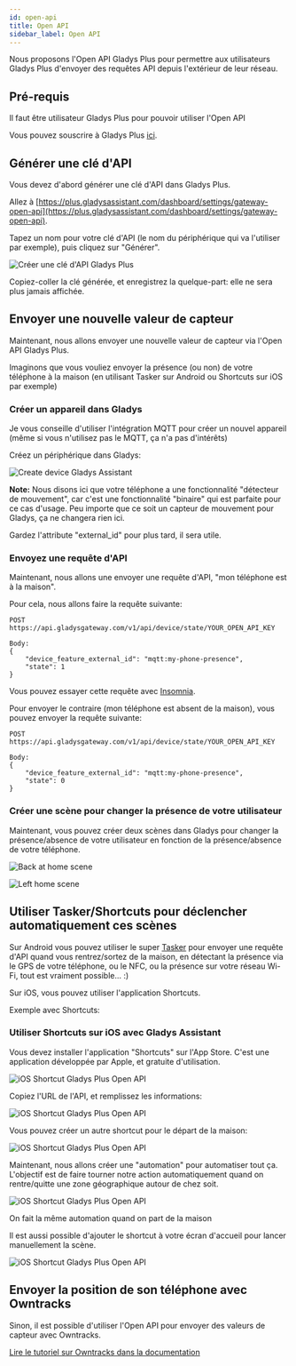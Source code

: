 ```yaml
---
id: open-api
title: Open API
sidebar_label: Open API
---
```


Nous proposons l'Open API Gladys Plus pour permettre aux utilisateurs Gladys Plus d'envoyer des requêtes API depuis l'extérieur de leur réseau.

## Pré-requis

Il faut être utilisateur Gladys Plus pour pouvoir utiliser l'Open API

Vous pouvez souscrire à Gladys Plus [ici](/fr/plus).

## Générer une clé d'API

Vous devez d'abord générer une clé d'API dans Gladys Plus.

Allez à [https://plus.gladysassistant.com/dashboard/settings/gateway-open-api](https://plus.gladysassistant.com/dashboard/settings/gateway-open-api).

Tapez un nom pour votre clé d'API (le nom du périphérique qui va l'utiliser par exemple), puis cliquez sur "Générer".

![Créer une clé d'API Gladys Plus](../../../../../static/img/docs/fr/plus/open-api/create-open-api-key.png)

Copiez-coller la clé générée, et enregistrez la quelque-part: elle ne sera plus jamais affichée.

## Envoyer une nouvelle valeur de capteur

Maintenant, nous allons envoyer une nouvelle valeur de capteur via l'Open API Gladys Plus.

Imaginons que vous vouliez envoyer la présence (ou non) de votre téléphone à la maison (en utilisant Tasker sur Android ou Shortcuts sur iOS par exemple)

### Créer un appareil dans Gladys

Je vous conseille d'utiliser l'intégration MQTT pour créer un nouvel appareil (même si vous n'utilisez pas le MQTT, ça n'a pas d'intérêts)

Créez un périphérique dans Gladys:

![Create device Gladys Assistant](../../../../../static/img/docs/fr/plus/open-api/create-device.png)

**Note:** Nous disons ici que votre téléphone a une fonctionnalité "détecteur de mouvement", car c'est une fonctionnalité "binaire" qui est parfaite pour ce cas d'usage. Peu importe que ce soit un capteur de mouvement pour Gladys, ça ne changera rien ici.

Gardez l'attribute "external_id" pour plus tard, il sera utile.

### Envoyez une requête d'API

Maintenant, nous allons une envoyer une requête d'API, "mon téléphone est à la maison".

Pour cela, nous allons faire la requête suivante:

```
POST https://api.gladysgateway.com/v1/api/device/state/YOUR_OPEN_API_KEY

Body:
{
	"device_feature_external_id": "mqtt:my-phone-presence",
	"state": 1
}
```

Vous pouvez essayer cette requête avec [Insomnia](https://insomnia.rest/).

Pour envoyer le contraire (mon téléphone est absent de la maison), vous pouvez envoyer la requête suivante:

```
POST https://api.gladysgateway.com/v1/api/device/state/YOUR_OPEN_API_KEY

Body:
{
	"device_feature_external_id": "mqtt:my-phone-presence",
	"state": 0
}
```

### Créer une scène pour changer la présence de votre utilisateur

Maintenant, vous pouvez créer deux scènes dans Gladys pour changer la présence/absence de votre utilisateur en fonction de la présence/absence de votre téléphone.

![Back at home scene](../../../../../static/img/docs/fr/plus/open-api/back-at-home.png)

![Left home scene](../../../../../static/img/docs/fr/plus/open-api/left-home.png)

## Utiliser Tasker/Shortcuts pour déclencher automatiquement ces scènes

Sur Android vous pouvez utiliser le super [Tasker](https://play.google.com/store/apps/details?id=net.dinglisch.android.taskerm&hl=fr&gl=US) pour envoyer une requête d'API quand vous rentrez/sortez de la maison, en détectant la présence via le GPS de votre téléphone, ou le NFC, ou la présence sur votre réseau Wi-Fi, tout est vraiment possible... :)

Sur iOS, vous pouvez utiliser l'application Shortcuts.

Exemple avec Shortcuts:

### Utiliser Shortcuts sur iOS avec Gladys Assistant

Vous devez installer l'application "Shortcuts" sur l'App Store. C'est une application développée par Apple, et gratuite d'utilisation.

![iOS Shortcut Gladys Plus Open API](../../../../../static/img/docs/en/plus/open-api/1.jpg)

Copiez l'URL de l'API, et remplissez les informations:

![iOS Shortcut Gladys Plus Open API](../../../../../static/img/docs/en/plus/open-api/2.jpg)

Vous pouvez créer un autre shortcut pour le départ de la maison:

![iOS Shortcut Gladys Plus Open API](../../../../../static/img/docs/en/plus/open-api/3.jpg)

Maintenant, nous allons créer une "automation" pour automatiser tout ça. L'objectif est de faire tourner notre action automatiquement quand on rentre/quitte une zone géographique autour de chez soit.

![iOS Shortcut Gladys Plus Open API](../../../../../static/img/docs/en/plus/open-api/4.jpg)

On fait la même automation quand on part de la maison

Il est aussi possible d'ajouter le shortcut à votre écran d'accueil pour lancer manuellement la scène.

![iOS Shortcut Gladys Plus Open API](../../../../../static/img/docs/en/plus/open-api/5.jpg)

## Envoyer la position de son téléphone avec Owntracks

Sinon, il est possible d'utiliser l'Open API pour envoyer des valeurs de capteur avec Owntracks.

[Lire le tutoriel sur Owntracks dans la documentation](/fr/docs/integrations/owntracks)
